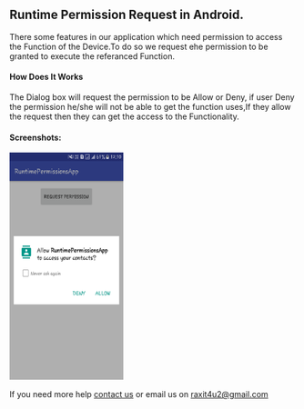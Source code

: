 <h2>Runtime Permission Request in Android.</h2>
<p>There some features in our application which need permission to access the Function of the Device.To do so we request ehe permission to be granted to execute the referanced Function.</4>
         
<h4>How Does It Works</h4>
<p>The Dialog box will request the permission to be Allow or Deny, if user Deny the permission he/she will not be able to get the function uses,If they allow the request then they can get the access to the Functionality.</p>

<h4>Screenshots:</h4>

<img src="/RuntimePermissionsApp/screens/device-1.png" width="200" height="400" />

<p>If you need more help <a href="http://www.crestinfotech.com/contact-us/" target="_blank">contact us</a> 
or email us on <a href="mailto:raxit4u2@gmail.com">raxit4u2@gmail.com</a></p>
